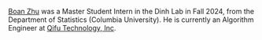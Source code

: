 <a href="https://www.linkedin.com/in/boan-zhu-888819276/">Boan Zhu</a> was a Master Student Intern in the Dinh Lab in Fall 2024, from the Department of Statistics (Columbia University).
He is currently an Algorithm Engineer at <a href="https://ir.qifu.tech/">Qifu Technology, Inc</a>.